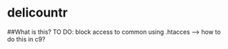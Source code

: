 # delicountr

##What is this?
TO DO:
block access to common using .htacces --> how to do this in c9?
